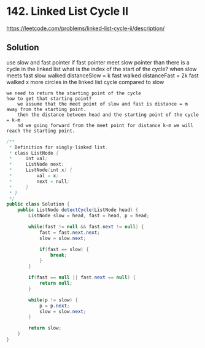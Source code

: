 # 142. Linked List Cycle II


https://leetcode.com/problems/linked-list-cycle-ii/description/

## Solution
use slow and fast pointer
    if fast pointer meet slow pointer than there is a cycle in the linked list
    what is the index of the start of the cycle?
        when slow meets fast
        slow walked distanceSlow = k
        fast walked distanceFast = 2k
        fast walked x more circles in the linked list cycle compared to slow

    we need to return the starting point of the cycle
    how to get that starting point?
        we assume that the meet point of slow and fast is distance = m away from the starting point.
        then the distance between head and the starting point of the cycle = k-m
        nd we going forward from the meet point for distance k-m we will reach the starting point.

```java
/**
 * Definition for singly-linked list.
 * class ListNode {
 *     int val;
 *     ListNode next;
 *     ListNode(int x) {
 *         val = x;
 *         next = null;
 *     }
 * }
 */
public class Solution {
    public ListNode detectCycle(ListNode head) {
        ListNode slow = head, fast = head, p = head;

        while(fast != null && fast.next != null) {
            fast = fast.next.next;
            slow = slow.next;

            if(fast == slow) {
                break;
            }
        }

        if(fast == null || fast.next == null) {
            return null;
        }

        while(p != slow) {
            p = p.next;
            slow = slow.next;
        }

        return slow;
    }
}
```